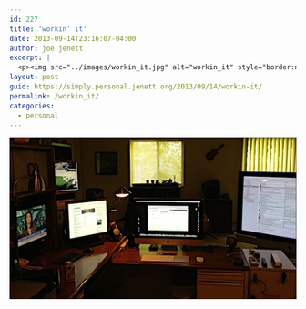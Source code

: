 ```yaml
---
id: 227
title: 'workin’ it'
date: 2013-09-14T23:16:07-04:00
author: joe jenett
excerpt: |
  <p><img src="../images/workin_it.jpg" alt="workin_it" style="border:none;" /></p>
layout: post
guid: https://simply.personal.jenett.org/2013/09/14/workin-it/
permalink: /workin_it/
categories:
  - personal
---
```

<img src="../images/workin_it.jpg" alt="workin_it" style="border:none;" />